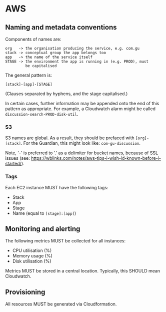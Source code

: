 AWS
===

## Naming and metadata conventions

Components of names are:

    org   -> the organisation producing the service, e.g. com.gu
    stack -> conceptual group the app belongs too
    app   -> the name of the service itself
    STAGE -> the environment the app is running in (e.g. PROD), must
             be capitalised

The general pattern is:

    [stack]-[app]-[STAGE]

(Clauses separated by hyphens, and the stage capitalised.)

In certain cases, further information may be appended onto the end of
this pattern as appropriate. For example, a Cloudwatch alarm might be
called `discussion-search-PROD-disk-util`.

### S3

S3 names are global. As a result, they should be prefaced with
`[org]-[stack]`. For the Guardian, this might look like:
`com-gu-discussion`.

Note, '-' is preferred to '.' as a delimiter for bucket names, because
of SSL issues (see:
https://wblinks.com/notes/aws-tips-i-wish-id-known-before-i-started/).

### Tags

Each EC2 instance MUST have the following tags:

* Stack
* App
* Stage
* Name (equal to `[stage]:[app]`)

## Monitoring and alerting

The following metrics MUST be collected for all instances:

* CPU utilisation (%)
* Memory usage (%)
* Disk utilisation (%)

Metrics MUST be stored in a central location. Typically, this SHOULD
mean Cloudwatch.

## Provisioning

All resources MUST be generated via Cloudformation.
